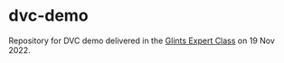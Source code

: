 # dvc-demo

Repository for DVC demo delivered in the [Glints Expert Class](https://glints.com/id/expert-class/webinar-end-to-end-eksperimen-machine-learning-untuk-dataset-versioning/NVa6e5W6)
on 19 Nov 2022.
